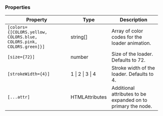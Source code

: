 ### Properties

| Property                                                             | Type                       | Description                                    |
| -------------------------------------------------------------------- | -------------------------- | ---------------------------------------------- |
| `[colors={[COLORS.yellow, COLORS.blue, COLORS.pink, COLORS.green]}]` | string[]                   | Array of color codes for the loader animation. |
| `[size={72}]`                                                        | number                     | Size of the loader. Defaults to 72.            |
| `[strokeWidth={4}]`                                                  | 1 \| 2 \| 3 \| 4           | Stroke width of the loader. Defaults to 4.     |
| `[...attr] `                                                         | HTMLAttributes<SVGElement> | Additional attributes to be expanded on to primary the node.  |
